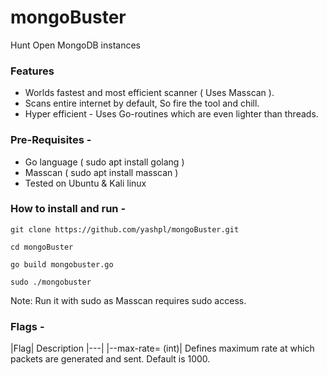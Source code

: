 # mongoBuster
Hunt Open MongoDB instances

### Features

* Worlds fastest and most efficient scanner ( Uses Masscan ).
* Scans entire internet by default, So fire the tool and chill.
* Hyper efficient - Uses Go-routines which are even lighter than threads.

### Pre-Requisites - 

* Go language ( sudo apt install golang )
* Masscan ( sudo apt install masscan )
* Tested on Ubuntu & Kali linux

### How to install and run - 

```
git clone https://github.com/yashpl/mongoBuster.git

cd mongoBuster

go build mongobuster.go

sudo ./mongobuster
```

Note: Run it with sudo as Masscan requires sudo access.

### Flags - 

|Flag| Description 
|---|
|--max-rate= (int)| Defines maximum rate at which packets are generated and sent. Default is 1000.

